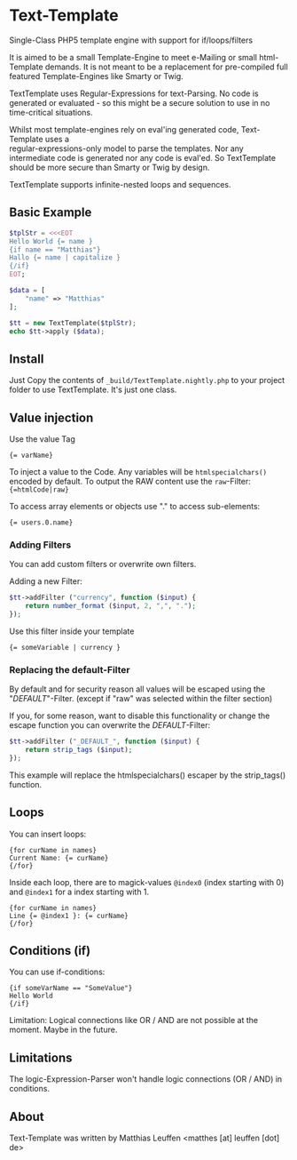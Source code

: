 # Text-Template
Single-Class PHP5 template engine with support for if/loops/filters

It is aimed to be a small Template-Engine to meet e-Mailing or small html-Template demands. It is not meant
to be a replacement for pre-compiled full featured Template-Engines like Smarty or Twig.

TextTemplate uses Regular-Expressions for text-Parsing. No code is generated or evaluated - so this might
be a secure solution to use in no time-critical situations.

Whilst most template-engines rely on eval'ing generated code, Text-Template uses a  
regular-expressions-only model to parse the templates. Nor any intermediate code is generated nor any 
code is eval'ed. So TextTemplate should be more secure than Smarty or Twig by design.

TextTemplate supports infinite-nested loops and sequences.

## Basic Example
```php
$tplStr = <<<EOT
Hello World {= name }
{if name == "Matthias"}
Hallo {= name | capitalize }
{/if}
EOT;

$data = [
    "name" => "Matthias"
];

$tt = new TextTemplate($tplStr);
echo $tt->apply ($data);
```

## Install

Just Copy the contents of `_build/TextTemplate.nightly.php` to your project folder to
use TextTemplate. It's just one class.


## Value injection

Use the value Tag
```
{= varName}
```

To inject a value to the Code. Any variables will be ```htmlspecialchars()``` encoded by default. To
output the RAW content use the ```raw```-Filter: ```{=htmlCode|raw}```

To access array elements or objects use "." to access sub-elements:
 
 ```
 {= users.0.name}
 ```
 


### Adding Filters

You can add custom filters or overwrite own filters.

Adding a new Filter:

```php
$tt->addFilter ("currency", function ($input) {
    return number_format ($input, 2, ",", ".");
});
```

Use this filter inside your template

```
{= someVariable | currency }
```


### Replacing the default-Filter
By default and for security reason all values will be escaped using the "_DEFAULT_"-Filter. (except if
"raw" was selected within the filter section)

If you, for some reason, want to disable this functionality or change the escape function you can 
overwrite the _DEFAULT_-Filter:

```php
$tt->addFilter ("_DEFAULT_", function ($input) {
    return strip_tags ($input);
});
```

This example will replace the htmlspecialchars() escaper by the strip_tags() function.

## Loops

You can insert loops:

```
{for curName in names}
Current Name: {= curName}
{/for}
```

Inside each loop, there are to magick-values ```@index0``` (index starting with 0) and ```@index1``` for a
index starting with 1.

```
{for curName in names}
Line {= @index1 }: {= curName}
{/for}
```


## Conditions (if)

You can use if-conditions:

```
{if someVarName == "SomeValue"}
Hello World
{/if}
```

Limitation: Logical connections like OR / AND are not possible at the moment. Maybe in the future.




## Limitations

The logic-Expression-Parser won't handle logic connections (OR / AND) in conditions.


## About
Text-Template was written by Matthias Leuffen <matthes [at] leuffen [dot] de>

